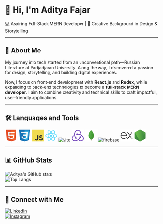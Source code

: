 # 👋 Hi, I'm Aditya Fajar  

💻 Aspiring Full-Stack MERN Developer | 🎨 Creative Background in Design & Storytelling  

---

## 🚀 About Me  
My journey into tech started from an unconventional path—Russian Literature at Padjadjaran University. Along the way, I discovered a passion for design, storytelling, and building digital experiences.  

Now, I focus on front-end development with **React.js** and **Redux**, while expanding to back-end technologies to become a **full-stack MERN developer**. I aim to combine creativity and technical skills to craft impactful, user-friendly applications.  

---

## 🛠️ Languages and Tools  
<p align="left">  
  <img src="https://raw.githubusercontent.com/devicons/devicon/master/icons/html5/html5-original.svg" alt="html5" width="40" height="40"/>  
  <img src="https://raw.githubusercontent.com/devicons/devicon/master/icons/css3/css3-original.svg" alt="css3" width="40" height="40"/>  
  <img src="https://raw.githubusercontent.com/devicons/devicon/master/icons/javascript/javascript-original.svg" alt="javascript" width="40" height="40"/>  
  <img src="https://raw.githubusercontent.com/devicons/devicon/master/icons/react/react-original.svg" alt="react" width="40" height="40"/>  
  <img src="https://raw.githubusercontent.com/vitejs/vite/master/packages/docs/public/logo.svg" alt="vite" width="40" height="40"/>  
  <img src="https://raw.githubusercontent.com/devicons/devicon/master/icons/redux/redux-original.svg" alt="redux" width="40" height="40"/>  
  <img src="https://raw.githubusercontent.com/devicons/devicon/master/icons/mongodb/mongodb-original.svg" alt="mongodb" width="40" height="40"/>  
  <img src="https://www.vectorlogo.zone/logos/firebase/firebase-icon.svg" alt="firebase" width="40" height="40"/>  
  <img src="https://raw.githubusercontent.com/devicons/devicon/master/icons/express/express-original.svg" alt="express" width="40" height="40"/>  
  <img src="https://raw.githubusercontent.com/devicons/devicon/master/icons/nodejs/nodejs-original.svg" alt="nodejs" width="40" height="40"/>  
</p>  

---

## 📊 GitHub Stats  
![Aditya's GitHub stats](https://github-readme-stats.vercel.app/api?username=adityafajar&show_icons=true&theme=tokyonight)  
![Top Langs](https://github-readme-stats.vercel.app/api/top-langs/?username=adityafajar&layout=compact&theme=tokyonight)  

---

## 🔗 Connect with Me  
[![LinkedIn](https://img.shields.io/badge/LinkedIn-blue?logo=linkedin&logoColor=white)](https://linkedin.com/in/username)  
[![Instagram](https://img.shields.io/badge/Instagram-red?logo=instagram&logoColor=white)](https://instagram.com/username)  
